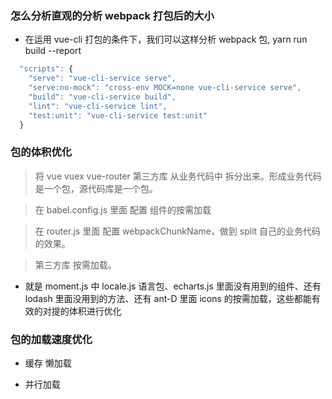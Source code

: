 ### 怎么分析直观的分析 webpack 打包后的大小

- 在运用 vue-cli 打包的条件下，我们可以这样分析 webpack 包, yarn run build --report

```js
  "scripts": {
    "serve": "vue-cli-service serve",
    "serve:no-mock": "cross-env MOCK=none vue-cli-service serve",
    "build": "vue-cli-service build",
    "lint": "vue-cli-service lint",
    "test:unit": "vue-cli-service test:unit"
  }
```

### 包的体积优化

> 将 vue vuex vue-router 第三方库 从业务代码中 拆分出来。形成业务代码是一个包，源代码库是一个包。

> 在 babel.config.js 里面 配置 组件的按需加载

> 在 router.js 里面 配置 webpackChunkName，做到 split 自己的业务代码的效果。

> 第三方库 按需加载。

- 就是 moment.js 中 locale.js 语言包、echarts.js 里面没有用到的组件、还有 lodash 里面没用到的方法、还有 ant-D 里面 icons 的按需加载，这些都能有效的对提的体积进行优化

### 包的加载速度优化

- 缓存 懒加载

- 并行加载

